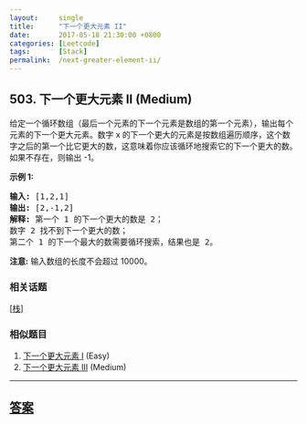 ```yaml
---
layout:     single
title:      "下一个更大元素 II"
date:       2017-05-18 21:30:00 +0800
categories: [Leetcode]
tags:       [Stack]
permalink:  /next-greater-element-ii/
---
```


## 503. 下一个更大元素 II (Medium)

<p>给定一个循环数组（最后一个元素的下一个元素是数组的第一个元素），输出每个元素的下一个更大元素。数字 x 的下一个更大的元素是按数组遍历顺序，这个数字之后的第一个比它更大的数，这意味着你应该循环地搜索它的下一个更大的数。如果不存在，则输出 -1。</p>

<p><strong>示例 1:</strong></p>

<pre>
<strong>输入:</strong> [1,2,1]
<strong>输出:</strong> [2,-1,2]
<strong>解释:</strong> 第一个 1 的下一个更大的数是 2；
数字 2 找不到下一个更大的数； 
第二个 1 的下一个最大的数需要循环搜索，结果也是 2。
</pre>

<p><strong>注意:</strong> 输入数组的长度不会超过 10000。</p>

### 相关话题
  [[栈](https://github.com/openset/leetcode/tree/master/tag/stack/README.md)]

### 相似题目
  1. [下一个更大元素 I](/next-greater-element-i) (Easy)
  1. [下一个更大元素 III](/next-greater-element-iii) (Medium)

---

## [答案](https://github.com/openset/leetcode/tree/master/problems/next-greater-element-ii)
